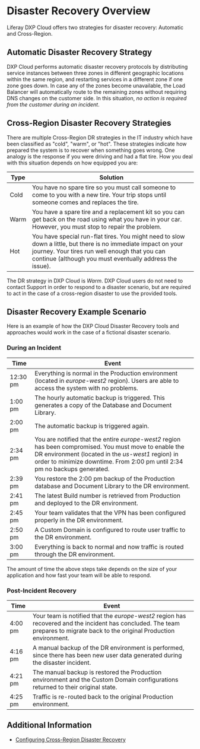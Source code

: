 # Disaster Recovery Overview

Liferay DXP Cloud offers two strategies for disaster recovery: Automatic and Cross-Region.

## Automatic Disaster Recovery Strategy

DXP Cloud performs automatic disaster recovery protocols by distributing service instances between three zones in different geographic locations within the same region, and restarting services in a different zone if one zone goes down. In case any of the zones become unavailable, the Load Balancer will automatically route to the remaining zones without requiring DNS changes on the customer side. In this situation, *no action is required from the customer during an incident*.

## Cross-Region Disaster Recovery Strategies

There are multiple Cross-Region DR strategies in the IT industry which have been classified as "cold", "warm", or "hot". These strategies indicate how prepared the system is to recover when something goes wrong. One analogy is the response if you were driving and had a flat tire. How you deal with this situation depends on how equipped you are:

| Type | Solution |
| --- | --- |
| Cold | You have no spare tire so you must call someone to come to you with a new tire. Your trip stops until someone comes and replaces the tire. |
| Warm | You have a spare tire and a replacement kit so you can get back on the road using what you have in your car. However, you must stop to repair the problem. |
| Hot | You have special run-flat tires. You might need to slow down a little, but there is no immediate impact on your journey. Your tires run well enough that you can continue (although you must eventually address the issue). |

The DR strategy in DXP Cloud is _Warm_. DXP Cloud users do not need to contact Support in order to respond to a disaster scenario, but are required to act in the case of a cross-region disaster to use the provided tools.

## Disaster Recovery Example Scenario

Here is an example of how the DXP Cloud Disaster Recovery tools and approaches would work in the case of a fictional disaster scenario.

### During an Incident

| Time | Event |
| --- | --- |
| 12:30 pm | Everything is normal in the Production environment (located in _europe-west2_ region). Users are able to access the system with no problems. |
| 1:00 pm | The hourly automatic backup is triggered. This generates a copy of the Database and Document Library. |
| 2:00 pm | The automatic backup is triggered again. |
| 2:34 pm | You are notified that the entire _europe-west2_ region has been compromised. You must move to enable the DR environment (located in the _us-west1_ region) in order to minimize downtime. From 2:00 pm until 2:34 pm no backups generated. |
| 2:39 pm | You restore the 2:00 pm backup of the Production database and Document Library to the DR environment. |
| 2:41 pm | The latest Build number is retrieved from Production and deployed to the DR environment. |
| 2:45 pm | Your team validates that the VPN has been configured properly in the DR environment. |
| 2:50 pm | A Custom Domain is configured to route user traffic to the DR environment. |
| 3:00 pm | Everything is back to normal and now traffic is routed through the DR environment. |

The amount of time the above steps take depends on the size of your application and how fast your team will be able to respond.

### Post-Incident Recovery

| Time | Event |
| --- | --- |
| 4:00 pm | Your team is notified that the _europe-west2_ region has recovered and the incident has concluded. The team prepares to migrate back to the original Production environment. |
| 4:16 pm | A manual backup of the DR environment is performed, since there has been new user data generated during the disaster incident. |
| 4:21 pm | The manual backup is restored the Production environment and the Custom Domain configurations returned to their original state. |
| 4:25 pm | Traffic is re-routed back to the original Production environment. |

## Additional Information

* [Configuring Cross-Region Disaster Recovery](./configuring-cross-region-disaster-recovery.md)
